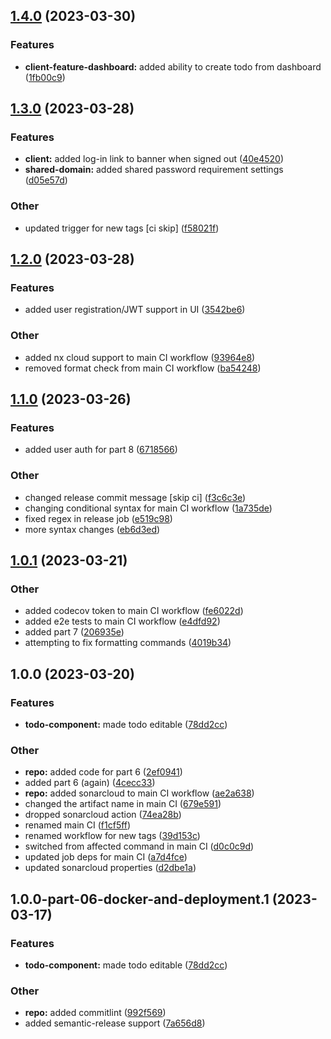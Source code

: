 ## [1.4.0](https://github.com/wgd3/full-stack-todo/compare/v1.3.0...v1.4.0) (2023-03-30)


### Features

* **client-feature-dashboard:** added ability to create todo from dashboard ([1fb00c9](https://github.com/wgd3/full-stack-todo/commit/1fb00c93e602eb196a707ddfb86b7c48142cdc2e))

## [1.3.0](https://github.com/wgd3/full-stack-todo/compare/v1.2.0...v1.3.0) (2023-03-28)


### Features

* **client:** added log-in link to banner when signed out ([40e4520](https://github.com/wgd3/full-stack-todo/commit/40e45203dd82d2f318c089d1f38a948a131ba44d))
* **shared-domain:** added shared password requirement settings ([d05e57d](https://github.com/wgd3/full-stack-todo/commit/d05e57d9047e5c8f4a7bf321fd9ce332ce22e435))


### Other

* updated trigger for new tags [ci skip] ([f58021f](https://github.com/wgd3/full-stack-todo/commit/f58021f47f66653c2010b33b021e7831a2660e81))

## [1.2.0](https://github.com/wgd3/full-stack-todo/compare/v1.1.0...v1.2.0) (2023-03-28)


### Features

* added user registration/JWT support in UI ([3542be6](https://github.com/wgd3/full-stack-todo/commit/3542be6bd3f9024636eafa387d11e56d4340415c))


### Other

* added nx cloud support to main CI workflow ([93964e8](https://github.com/wgd3/full-stack-todo/commit/93964e8b7a083960d690a05fb02bf2303735dfbd))
* removed format check from main CI workflow ([ba54248](https://github.com/wgd3/full-stack-todo/commit/ba542484ab857d4e4fcb20994a6fa8a7501f344b))

## [1.1.0](https://github.com/wgd3/full-stack-todo/compare/v1.0.1...v1.1.0) (2023-03-26)


### Features

* added user auth for part 8 ([6718566](https://github.com/wgd3/full-stack-todo/commit/6718566689b19e1e1ff233fe7e005239b2fa55bb))


### Other

* changed release commit message [skip ci] ([f3c6c3e](https://github.com/wgd3/full-stack-todo/commit/f3c6c3e18c77300027631cd938a5cc47c1702e06))
* changing conditional syntax for main CI workflow ([1a735de](https://github.com/wgd3/full-stack-todo/commit/1a735de20003551e469eb8339d26d8dce15a7aba))
* fixed regex in release job ([e519c98](https://github.com/wgd3/full-stack-todo/commit/e519c98d8b9ca851d6da23d975597d3ab9c4937c))
* more syntax changes ([eb6d3ed](https://github.com/wgd3/full-stack-todo/commit/eb6d3ed919319903392c6ee1a8204d20ea64e73a))

## [1.0.1](https://github.com/wgd3/full-stack-todo/compare/v1.0.0...v1.0.1) (2023-03-21)

### Other

- added codecov token to main CI workflow ([fe6022d](https://github.com/wgd3/full-stack-todo/commit/fe6022d545899ba80c666b1dec131ebb60a81f87))
- added e2e tests to main CI workflow ([e4dfd92](https://github.com/wgd3/full-stack-todo/commit/e4dfd92c23c432860c83a03b06c780dec8323aa7))
- added part 7 ([206935e](https://github.com/wgd3/full-stack-todo/commit/206935edfb74cc119136eb5f70295daf2aa5bd70))
- attempting to fix formatting commands ([4019b34](https://github.com/wgd3/full-stack-todo/commit/4019b3471af4742c6c2f8da81a5635b5020c45db))

## 1.0.0 (2023-03-20)

### Features

- **todo-component:** made todo editable ([78dd2cc](https://github.com/wgd3/full-stack-todo/commit/78dd2ccb90a9339c9a85845fc716f2e63449f8df))

### Other

- **repo:** added code for part 6 ([2ef0941](https://github.com/wgd3/full-stack-todo/commit/2ef09414ec864f3dc3b6c06b9ffd736dc53bb1e5))
- added part 6 (again) ([4cecc33](https://github.com/wgd3/full-stack-todo/commit/4cecc334efdea820272be9dd9175257ad436758f))
- **repo:** added sonarcloud to main CI workflow ([ae2a638](https://github.com/wgd3/full-stack-todo/commit/ae2a638453b86308e38d60a0a1060783aa4b2ee6))
- changed the artifact name in main CI ([679e591](https://github.com/wgd3/full-stack-todo/commit/679e5913f18bc06c12470030da61b2fadceb688f))
- dropped sonarcloud action ([74ea28b](https://github.com/wgd3/full-stack-todo/commit/74ea28be0ec3d44f3d6d82a876fc09eb07baad06))
- renamed main CI ([f1cf5ff](https://github.com/wgd3/full-stack-todo/commit/f1cf5ff6ad7310cdd2a9e171dd7f59c42c2498c6))
- renamed workflow for new tags ([39d153c](https://github.com/wgd3/full-stack-todo/commit/39d153c142300ae160ff119fc367201c4f05e7bc))
- switched from affected command in main CI ([d0c0c9d](https://github.com/wgd3/full-stack-todo/commit/d0c0c9df1b28652d994cdfb8add01137d8ddcae3))
- updated job deps for main CI ([a7d4fce](https://github.com/wgd3/full-stack-todo/commit/a7d4fce75ee91819bc5481c7fff369e6f2f4a4d3))
- updated sonarcloud properties ([d2dbe1a](https://github.com/wgd3/full-stack-todo/commit/d2dbe1af02dc86bdc05092925af87349c8b664f5))

## 1.0.0-part-06-docker-and-deployment.1 (2023-03-17)

### Features

- **todo-component:** made todo editable ([78dd2cc](https://github.com/wgd3/full-stack-todo/commit/78dd2ccb90a9339c9a85845fc716f2e63449f8df))

### Other

- **repo:** added commitlint ([992f569](https://github.com/wgd3/full-stack-todo/commit/992f56904e88cdcb3621a8718f25be607b0deb1b))
- added semantic-release support ([7a656d8](https://github.com/wgd3/full-stack-todo/commit/7a656d849bd1f775c3f8ce4623623728ac306aaf))
